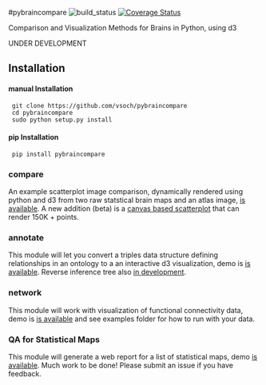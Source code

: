 #pybraincompare
![build_status](https://travis-ci.org/vsoch/pybraincompare.svg?branch=master)
[![Coverage Status](https://coveralls.io/repos/vsoch/pybraincompare/badge.svg)](https://coveralls.io/r/vsoch/pybraincompare)

Comparison and Visualization Methods for Brains in Python, using d3

UNDER DEVELOPMENT

## Installation

#### manual Installation

     git clone https://github.com/vsoch/pybraincompare
     cd pybraincompare
     sudo python setup.py install

#### pip Installation

     pip install pybraincompare


### compare
An example scatterplot image comparison, dynamically rendered using python and d3 from two raw statstical brain maps and an atlas image, [is available](http://vbmis.com/bmi/share/neurovault/scatter_atlas.html). A new addition (beta) is a [canvas based scatterplot](http://vbmis.com/bmi/project/brainatlas) that can render 150K + points.

### annotate
This module will let you convert a triples data structure defining relationships in an ontology to a an interactive d3 visualization, demo is [is available](http://vbmis.com/bmi/share/neurovault/ontology_tree.html). Reverse inference tree also [in development](http://vbmis.com/bmi/share/neurovault/reverse_inference.html).

### network
This module will work with visualization of functional connectivity data, demo is [is available](http://vbmis.com/bmi/share/neurovault/connectogram.html) and see examples folder for how to run with your data.

### QA for Statistical Maps 
This module will generate a web report for a list of statistical maps, demo [is available](http://www.vbmis.com/bmi/project/qa/index.html). Much work to be done! Please submit an issue if you have feedback.
